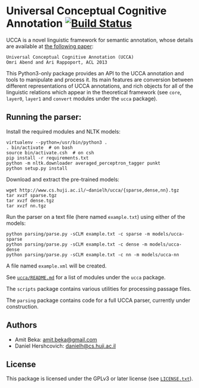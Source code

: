Universal Conceptual Cognitive Annotation [![Build Status](https://travis-ci.org/danielhers/ucca.svg?branch=master)](https://travis-ci.org/danielhers/ucca)
============================
UCCA is a novel linguistic framework for semantic annotation, whose details
are available at [the following paper][1]:

    Universal Conceptual Cognitive Annotation (UCCA)
    Omri Abend and Ari Rappoport, ACL 2013

This Python3-only package provides an API to the UCCA annotation and tools to
manipulate and process it. Its main features are conversion between different
representations of UCCA annotations, and rich objects for all of the linguistic
relations which appear in the theoretical framework (see `core`, `layer0`, `layer1`
and `convert` modules under the `ucca` package).

Running the parser:
-------------------

Install the required modules and NLTK models:

    virtualenv --python=/usr/bin/python3 .
    . bin/activate  # on bash
    source bin/activate.csh  # on csh
    pip install -r requirements.txt
    python -m nltk.downloader averaged_perceptron_tagger punkt
    python setup.py install

Download and extract the pre-trained models:

    wget http://www.cs.huji.ac.il/~danielh/ucca/{sparse,dense,nn}.tgz
    tar xvzf sparse.tgz
    tar xvzf dense.tgz
    tar xvzf nn.tgz

Run the parser on a text file (here named `example.txt`) using either of the models:

    python parsing/parse.py -sCLM example.txt -c sparse -m models/ucca-sparse
    python parsing/parse.py -sCLM example.txt -c dense -m models/ucca-dense
    python parsing/parse.py -sCLM example.txt -c nn -m models/ucca-nn

A file named `example.xml` will be created.


See [`ucca/README.md`](ucca/README.md) for a list of modules under the `ucca` package.

The `scripts` package contains various utilities for processing passage files.

The `parsing` package contains code for a full UCCA parser, currently under construction.

Authors
------
* Amit Beka: amit.beka@gmail.com
* Daniel Hershcovich: danielh@cs.huji.ac.il


License
-------
This package is licensed under the GPLv3 or later license (see [`LICENSE.txt`](master/LICENSE.txt)).

[1]: http://homepages.inf.ed.ac.uk/oabend/papers/ucca_acl.pdf
